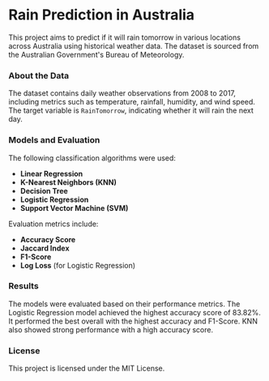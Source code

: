 # Rain Prediction in Australia

This project aims to predict if it will rain tomorrow in various locations across Australia using historical weather data. The dataset is sourced from the Australian Government's Bureau of Meteorology.

### About the Data
The dataset contains daily weather observations from 2008 to 2017, including metrics such as temperature, rainfall, humidity, and wind speed. The target variable is `RainTomorrow`, indicating whether it will rain the next day.

### Models and Evaluation
The following classification algorithms were used:
- **Linear Regression**
- **K-Nearest Neighbors (KNN)**
- **Decision Tree**
- **Logistic Regression**
- **Support Vector Machine (SVM)**

Evaluation metrics include:
- **Accuracy Score**
- **Jaccard Index**
- **F1-Score**
- **Log Loss** (for Logistic Regression)

### Results
The models were evaluated based on their performance metrics. The Logistic Regression model achieved the highest accuracy score of 83.82%. It performed the best overall with the highest accuracy and F1-Score. KNN also showed strong performance with a high accuracy score.

### License
This project is licensed under the MIT License.
